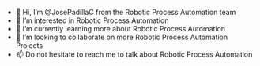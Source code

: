 - 👋 Hi, I’m @JosePadillaC from the Robotic Process Automation team
- 👀 I’m interested in Robotic Process Automation
- 🌱 I’m currently learning more about Robotic Process Automation
- 💞️ I’m looking to collaborate on more Robotic Process Automation Projects
- 📫 Do not hesitate to reach me to talk about Robotic Process Automation

<!---
JosePadillaC/JosePadillaC is a ✨ special ✨ repository because its `README.md` (this file) appears on your GitHub profile.
You can click the Preview link to take a look at your changes.
--->
